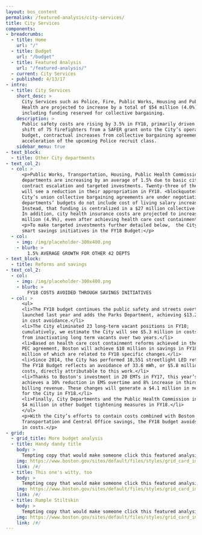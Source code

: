```yaml
---
layout: bos_content
permalink: /featured-analysis/city-services/
title: City Services
components:
- breadcrumbs:
  - title: Home
    url: "/"
  - title: Budget
    url: "/budget"
  - title: Featured Analysis
    url: "/featured-analysis/"
  - current: City Services
  - published: 4/13/17
- intro:
  - title: City Services
    short_desc: >
      City Services such as Police, Fire, Public Works, Housing and Public 
      Health are projected to increase by a total of $54 million (4.0%), 
      including funding reserved for collective bargaining.
    description: >
      Public safety costs are rising by 3.5% in FY18, primarily driven by the 
      shift of 75 firefighters from a SAFER grant onto the City’s operating 
      budget, contractual increases from collective bargaining agreements, and 
      acceleration of the upcoming Police recruit class. 
    sidebar_menu: true
- text_block: 
  - title: Other City departments
- text_col_2:
  - col: >
      <p>Public Works, Transportation, Housing, Public Health Commission and 38 other 
      departments are increasing by an average of 1.5% due to basic city services 
      contract escalation and targeted investments. Twenty-three of these departments 
      will see a reduction in their appropriation in FY18. <blockquote>Because almost all of the 
      City’s union collective bargaining agreements are under negotiation, most 
      departments’ budgets do not include cost of living salary increases for employees. 
      Instead, that funding is centralized in a $27 million collective bargaining reserve.</blockquote>
      In addition, city health insurance costs are projected to increase by $10.6 
      million (4.9%), even after achieving health care cost containment savings.</p>
      <p>To make targeted investments further detailed below,  the City is pursuing 
      smart savings initiatives in the FY18 Budget:</p>
  - col: 
    - img: /img/placeholder-300x400.png
    - blurb: >
        1.5% AVERAGE GROWTH FOR OTHER 42 DEPTS
- text_block:
  - title: Reforms and savings
- text_col_2:
  - col: 
    - img: /img/placeholder-300x400.png
    - blurb: >
        FY18 COSTS AVOIDED THROUGH SAVINGS INITIATIVES
  - col: >
      <ul>
      <li>The FY18 budget continues the public safety and streets overtime reforms 
      launched last year and adds the Parks Department, achieving $13.2 million 
      in cost avoidance.</li>
      <li>The City eliminated 23 long-term vacant positions in FY18; 
      cumulatively, we estimate the City will see $5.3 million in costs avoided 
      from inactivating long term vacants over two years.</li>
      <li>Based on health care cost containment reforms achieved in the 2015 
      PEC agreement, Boston will achieve $10 million in savings in FY18, $2.6 
      million of which are related to FY18 specific changes.</li>
      <li>Since 2014, the City has performed 18,551 streetlight LED retrofits. 
      The FY18 Budget reflects an avoidance of 33.6 mWh, or $5.8 million in energy 
      costs, directly attributable to this work.</li> 
      <li>Thanks to Boston's investment in 20 EMTs in FY17, this year’s budget 
      achieves a 10% reduction in EMS overtime and 8% increase in third party 
      billing revenue. These changes will generate a $4.1 million in net savings 
      for the City in FY18.</li>
      <li>Finally, City Departments and the Public Health Commission include a combined 
      $4 million in other budget tightening measures in FY18.</li> 
      </ul>
      <p>With the City’s efforts to contain costs combined with Boston Public Schools’ 
      Transportation and Central Office savings, the FY18 budget avoids $60 million 
      in costs.</p>
- grid:
  - grid_title: More budget analysis
  - title: Handy dandy title
    body: >
      Tempting copy that would make someone click this featured analysis card.
    img: https://www.boston.gov/sites/default/files/styles/grid_card_image/public/allston2.jpg?itok=jMsIfnJ6
    link: /#/
  - title: This one's witty, too
    body: >
      Tempting copy that would make someone click this featured analysis card.
    img: https://www.boston.gov/sites/default/files/styles/grid_card_image/public/backbay5.jpg?itok=sA4Mz_05
    link: /#/
  - title: Rumple Stiltskin
    body: >
      Tempting copy that would make someone click this featured analysis card.
    img: https://www.boston.gov/sites/default/files/styles/grid_card_image/public/bayvillage3.jpg?itok=iDf79UIP
    link: /#/
---
```

